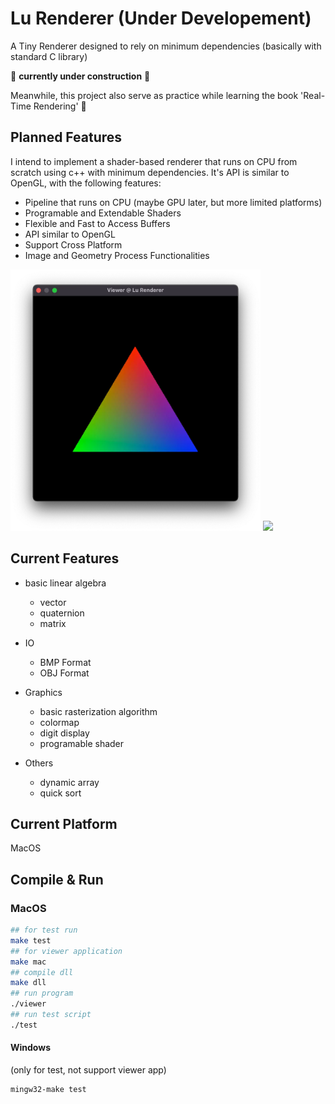 # Lu Renderer (Under Developement)

A Tiny Renderer designed to rely on minimum dependencies (basically with standard C library)

:construction: **currently under construction** :construction:

Meanwhile, this project also serve as practice while learning the book 'Real-Time Rendering' :book:

## Planned Features

I intend to implement a shader-based renderer that runs on CPU from scratch using c++ with minimum dependencies. It's API is similar to OpenGL, with the following features:

- Pipeline that runs on CPU (maybe GPU later, but more limited platforms)
- Programable and Extendable Shaders
- Flexible and Fast to Access Buffers
- API similar to OpenGL
- Support Cross Platform
- Image and Geometry Process Functionalities

<img src="images/triangle_rasterization.webp" width="400px" />

<img src="images/wireframe_bunny.gif" width="400px" />

## Current Features

- basic linear algebra
  - vector
  - quaternion
  - matrix

- IO
  - BMP Format
  - OBJ Format

- Graphics
  - basic rasterization algorithm
  - colormap
  - digit display
  - programable shader

- Others
  - dynamic array
  - quick sort

## Current Platform

MacOS

## Compile & Run

### MacOS

```zsh
## for test run
make test
## for viewer application
make mac
## compile dll
make dll
## run program
./viewer
## run test script
./test
```

#### Windows 

(only for test, not support viewer app)

```shell
mingw32-make test
```
